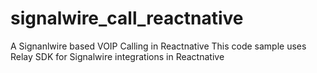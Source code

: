 # signalwire_call_reactnative
A Signanlwire based VOIP Calling in Reactnative
This code sample uses Relay SDK for Signalwire integrations in Reactnative

